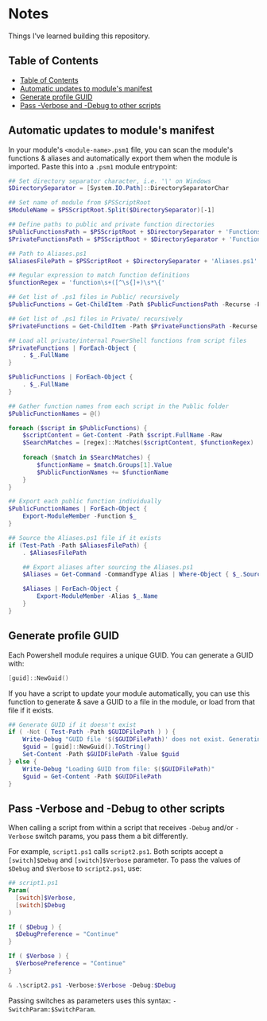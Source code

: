 # Notes <!-- omit in toc -->

Things I've learned building this repository.

## Table of Contents

- [Table of Contents](#table-of-contents)
- [Automatic updates to module's manifest](#automatic-updates-to-modules-manifest)
- [Generate profile GUID](#generate-profile-guid)
- [Pass -Verbose and -Debug to other scripts](#pass--verbose-and--debug-to-other-scripts)

## Automatic updates to module's manifest

In your module's `<module-name>.psm1` file, you can scan the module's functions & aliases and automatically export them when the module is imported. Paste this into a `.psm1` module entrypoint:

```powershell
## Set directory separator character, i.e. '\' on Windows
$DirectorySeparator = [System.IO.Path]::DirectorySeparatorChar

## Set name of module from $PSScriptRoot
$ModuleName = $PSScriptRoot.Split($DirectorySeparator)[-1]

## Define paths to public and private function directories
$PublicFunctionsPath = $PSScriptRoot + $DirectorySeparator + 'Functions' + $DirectorySeparator + 'Public' + $DirectorySeparator
$PrivateFunctionsPath = $PSScriptRoot + $DirectorySeparator + 'Functions' + $DirectorySeparator + 'Private' + $DirectorySeparator

## Path to Aliases.ps1
$AliasesFilePath = $PSScriptRoot + $DirectorySeparator + 'Aliases.ps1'

## Regular expression to match function definitions
$functionRegex = 'function\s+([^\s{]+)\s*\{'

## Get list of .ps1 files in Public/ recursively
$PublicFunctions = Get-ChildItem -Path $PublicFunctionsPath -Recurse -Filter *.ps1

## Get list of .ps1 files in Private/ recursively
$PrivateFunctions = Get-ChildItem -Path $PrivateFunctionsPath -Recurse -Filter *.ps1

## Load all private/internal PowerShell functions from script files
$PrivateFunctions | ForEach-Object { 
    . $_.FullName 
}

$PublicFunctions | ForEach-Object { 
    . $_.FullName 
}

## Gather function names from each script in the Public folder
$PublicFunctionNames = @()

foreach ($script in $PublicFunctions) {
    $scriptContent = Get-Content -Path $script.FullName -Raw
    $SearchMatches = [regex]::Matches($scriptContent, $functionRegex)
    
    foreach ($match in $SearchMatches) {
        $functionName = $match.Groups[1].Value
        $PublicFunctionNames += $functionName
    }
}

## Export each public function individually
$PublicFunctionNames | ForEach-Object {
    Export-ModuleMember -Function $_
}

## Source the Aliases.ps1 file if it exists
if (Test-Path -Path $AliasesFilePath) {
    . $AliasesFilePath

    ## Export aliases after sourcing the Aliases.ps1
    $Aliases = Get-Command -CommandType Alias | Where-Object { $_.Source -eq $ModuleName }

    $Aliases | ForEach-Object {
        Export-ModuleMember -Alias $_.Name
    }
}

```

## Generate profile GUID

Each Powershell module requires a unique GUID. You can generate a GUID with:

```powershell
[guid]::NewGuid()
```

If you have a script to update your module automatically, you can use this function to generate & save a GUID to a file in the module, or load from that file if it exists.

```powershell
## Generate GUID if it doesn't exist
if ( -Not ( Test-Path -Path $GUIDFilePath ) ) {
    Write-Debug "GUID file '$($GUIDFilePath)' does not exist. Generating GUID and saving to file."
    $guid = [guid]::NewGuid().ToString()
    Set-Content -Path $GUIDFilePath -Value $guid
} else {
    Write-Debug "Loading GUID from file: $($GUIDFilePath)"
    $guid = Get-Content -Path $GUIDFilePath
}
```

## Pass -Verbose and -Debug to other scripts

When calling a script from within a script that receives `-Debug` and/or `-Verbose` switch params, you pass them a bit differently.

For example, `script1.ps1` calls `script2.ps1`. Both scripts accept a `[switch]$Debug` and `[switch]$Verbose` parameter. To pass the values of `$Debug` and `$Verbose` to `script2.ps1`, use:

```powershell
## script1.ps1
Param(
  [switch]$Verbose,
  [switch]$Debug
)

If ( $Debug ) {
  $DebugPreference = "Continue"
}

If ( $Verbose ) {
  $VerbosePreference = "Continue"
}

& .\script2.ps1 -Verbose:$Verbose -Debug:$Debug
```

Passing switches as parameters uses this syntax: `-SwitchParam:$SwitchParam`.